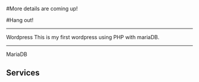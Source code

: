 #More details are coming up!

#Hang out!

-----------------------------------------------------------------
Wordpress
This is my first wordpress using PHP with mariaDB.

-----------------------------------------------------------------
MariaDB

Services
-----------------------------------------------------------------
